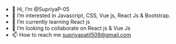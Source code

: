 - 👋 Hi, I’m @SupriyaP-05
- 👀 I’m interested in Javascript, CSS, Vue js, React Js & Bootstrap.
- 🌱 I’m currently learning React js
- 💞️ I’m looking to collaborate on React js & Vue Js
- 📫 How to reach me supriyapatil509@gmail.com

<!---
SupriyaP-05/SupriyaP-05 is a ✨ special ✨ repository because its `README.md` (this file) appears on your GitHub profile.
You can click the Preview link to take a look at your changes.
--->
